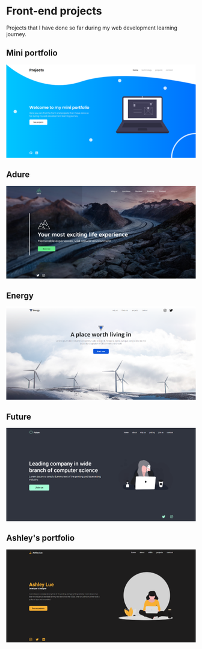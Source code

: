 # Front-end projects

Projects that I have done so far during my web development learning journey.

## Mini portfolio

![](/img/projects/Portfolio.png)

## Adure

![](/img/projects/adure.png)

## Energy

![](/img/projects/energy.png)

## Future

![](/img/projects/future.png)

## Ashley's portfolio

![](/img/projects/ashley.png)
